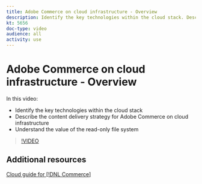```yaml
---
title: Adobe Commerce on cloud infrastructure - Overview
description: Identify the key technologies within the cloud stack​. Describe the content delivery strategy for Adobe Commerce. Understand the value of the read-only file system.
kt: 5656
doc-type: video
audience: all
activity: use
---
```


# Adobe Commerce on cloud infrastructure - Overview

In this video:

- Identify the key technologies within the cloud stack​
- Describe the content delivery strategy for Adobe Commerce on cloud infrastructure
- Understand the value of the read-only file system

>[!VIDEO](https://video.tv.adobe.com/v/35298?quality=12&learn=on)

## Additional resources

[Cloud guide for [!DNL Commerce]](https://devdocs.magento.com/cloud/bk-cloud.html)
